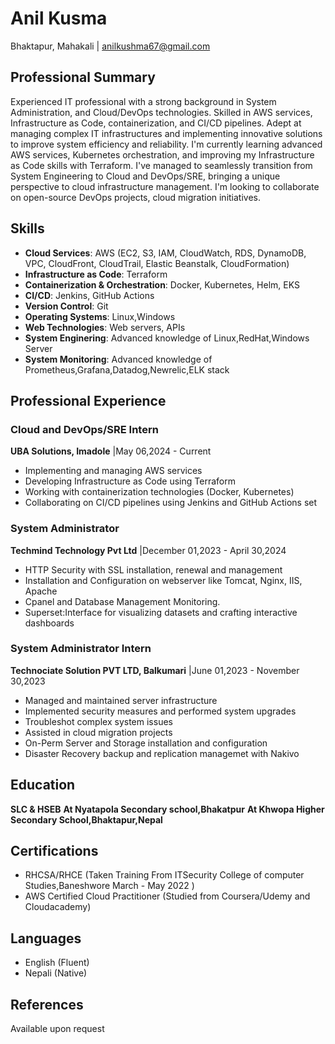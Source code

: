 # Anil Kusma 
Bhaktapur, Mahakali | anilkushma67@gmail.com

## Professional Summary
Experienced IT professional with a strong background in System Administration, and Cloud/DevOps technologies. Skilled in AWS services, Infrastructure as Code, containerization, and CI/CD pipelines. Adept at managing complex IT infrastructures and implementing innovative solutions to improve system efficiency and reliability. I'm currently learning advanced AWS services, Kubernetes orchestration, and improving my Infrastructure as Code skills with Terraform. I've managed to seamlessly transition from System Engineering to Cloud and DevOps/SRE, bringing a unique perspective to cloud infrastructure management. I'm looking to collaborate on open-source DevOps projects, cloud migration initiatives. 

## Skills
- **Cloud Services**: AWS (EC2, S3, IAM, CloudWatch, RDS, DynamoDB, VPC, CloudFront, CloudTrail, Elastic Beanstalk, CloudFormation)
- **Infrastructure as Code**: Terraform
- **Containerization & Orchestration**: Docker, Kubernetes, Helm, EKS 
- **CI/CD**: Jenkins, GitHub Actions
- **Version Control**: Git
- **Operating Systems**: Linux,Windows
- **Web Technologies**: Web servers, APIs
- **System Enginering**: Advanced knowledge of Linux,RedHat,Windows Server 
- **System Monitoring**: Advanced knowledge of Prometheus,Grafana,Datadog,Newrelic,ELK stack 

## Professional Experience

### Cloud and DevOps/SRE Intern
**UBA Solutions, Imadole** |May 06,2024 - Current 
- Implementing and managing AWS services
- Developing Infrastructure as Code using Terraform
- Working with containerization technologies (Docker, Kubernetes)
- Collaborating on CI/CD pipelines using Jenkins and GitHub Actions
set

### System Administrator
**Techmind Technology Pvt Ltd** |December 01,2023 - April 30,2024 
- HTTP Security with SSL installation, renewal and management
- Installation and Configuration on webserver like Tomcat, Nginx, IIS, Apache
- Cpanel and Database Management Monitoring.
- Superset:Interface for visualizing datasets and crafting interactive dashboards
  
### System Administrator Intern
**Technociate Solution PVT LTD, Balkumari** |June 01,2023 - November 30,2023
- Managed and maintained server infrastructure
- Implemented security measures and performed system upgrades
- Troubleshot complex system issues
- Assisted in cloud migration projects
- On-Perm Server and Storage installation and configuration
- Disaster Recovery backup and replication managemet with Nakivo

## Education
**SLC & HSEB**
**At Nyatapola Secondary school,Bhakatpur**
**At Khwopa Higher Secondary School,Bhaktapur,Nepal**

## Certifications
- RHCSA/RHCE (Taken Training From ITSecurity College of computer Studies,Baneshwore March - May 2022 )
- AWS Certified Cloud Practitioner (Studied from Coursera/Udemy and Cloudacademy)

## Languages
- English (Fluent)
- Nepali (Native)

## References
Available upon request
